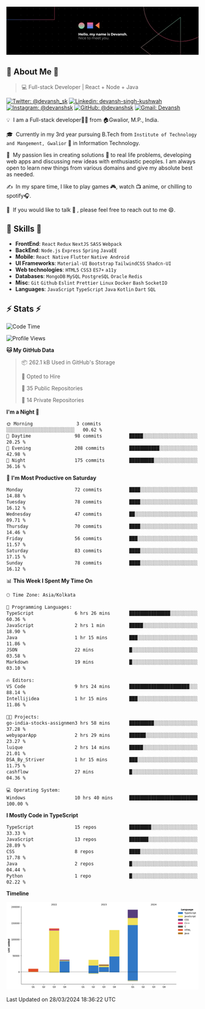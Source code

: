 ![Banner](./Devansh%20Singh%20Banner.png)

## 👋 About Me 👋

> 💻 Full-stack Developer | React + Node + Java

[![Twitter: @devansh_sk](https://img.shields.io/twitter/follow/devansh_sk?style=social)](https://twitter.com/devansh_sk)
[![Linkedin: devansh-singh-kushwah](https://img.shields.io/badge/-Devansh%20Singh%20Kushwah-blue?style=flat-square&logo=Linkedin&logoColor=white&link=https://www.linkedin.com/in/devanshsk/)](https://www.linkedin.com/in/devanshsk/)
[![Instagram: @devanshsk](https://img.shields.io/badge/-devanshsk-E4405F?style=flat-square&logo=instagram&logoColor=white)](https://instagram.com/devanshsk)
[![GitHub: @devanshsk](https://img.shields.io/github/followers/devanshsk?label=follow&style=social)](https://github.com/devanshsk)
[![Gmail: Devansh](https://img.shields.io/badge/Gmail-D14836?style=flat-square&logo=gmail&logoColor=white)](mailto:work.devanshsk@gmail.com)

💡 &nbsp;I am a Full-stack developer🧑‍💻 from 🏠Gwalior, M.P., India.

🎓 &nbsp;Currently in my 3rd year pursuing B.Tech from `Institute of Technology and Mangement, Gwalior` 🏫 in Information Technology.

🌱 &nbsp;My passion lies in creating solutions 🚩 to real life problems, developing web apps and discussing new ideas with enthusiastic peoples.
I am always open to learn new things from various domains and give my absolute best as needed.

✍️ &nbsp;In my spare time, I like to play games 🎮, watch 📺 anime, or chilling to spotify🎧.

💬 &nbsp;If you would like to talk 👋 , please feel free to reach out to me 😄.

##  🎉 Skills  🎉
- **FrontEnd**: `React` `Redux` `NextJS` `SASS` `Webpack`
- **BackEnd**: `Node.js` `Express` `Spring` `JavaEE`
- **Mobile**: `React Native` `Flutter` `Native Android`
- **UI Frameworks**: `Material-UI` `Bootstrap` `TailwindCSS` `Shadcn-UI`
- **Web technologies**: `HTML5` `CSS3` `ES7+` `a11y`
- **Databases**: `MongoDB` `MySQL` `PostgreSQL` `Oracle` `Redis`
- **Misc**: `Git` `Github` `Eslint` `Prettier` `Linux` `Docker` `Bash` `SocketIO`
- **Languages**: `JavaScript` `TypeScript` `Java` `Kotlin` `Dart` `SQL`

## ⚡ Stats ⚡
<!--START_SECTION:waka-->
![Code Time](http://img.shields.io/badge/Code%20Time-133%20hrs%2057%20mins-blue)

![Profile Views](http://img.shields.io/badge/Profile%20Views-0-blue)

**🐱 My GitHub Data** 

> 📦 262.1 kB Used in GitHub's Storage 
 > 
> 💼 Opted to Hire
 > 
> 📜 35 Public Repositories 
 > 
> 🔑 14 Private Repositories 
 > 
**I'm a Night 🦉** 

```text
🌞 Morning                3 commits           ░░░░░░░░░░░░░░░░░░░░░░░░░   00.62 % 
🌆 Daytime                98 commits          █████░░░░░░░░░░░░░░░░░░░░   20.25 % 
🌃 Evening                208 commits         ███████████░░░░░░░░░░░░░░   42.98 % 
🌙 Night                  175 commits         █████████░░░░░░░░░░░░░░░░   36.16 % 
```
📅 **I'm Most Productive on Saturday** 

```text
Monday                   72 commits          ████░░░░░░░░░░░░░░░░░░░░░   14.88 % 
Tuesday                  78 commits          ████░░░░░░░░░░░░░░░░░░░░░   16.12 % 
Wednesday                47 commits          ██░░░░░░░░░░░░░░░░░░░░░░░   09.71 % 
Thursday                 70 commits          ████░░░░░░░░░░░░░░░░░░░░░   14.46 % 
Friday                   56 commits          ███░░░░░░░░░░░░░░░░░░░░░░   11.57 % 
Saturday                 83 commits          ████░░░░░░░░░░░░░░░░░░░░░   17.15 % 
Sunday                   78 commits          ████░░░░░░░░░░░░░░░░░░░░░   16.12 % 
```


📊 **This Week I Spent My Time On** 

```text
🕑︎ Time Zone: Asia/Kolkata

💬 Programming Languages: 
TypeScript               6 hrs 26 mins       ███████████████░░░░░░░░░░   60.36 % 
JavaScript               2 hrs 1 min         █████░░░░░░░░░░░░░░░░░░░░   18.90 % 
Java                     1 hr 15 mins        ███░░░░░░░░░░░░░░░░░░░░░░   11.86 % 
JSON                     22 mins             █░░░░░░░░░░░░░░░░░░░░░░░░   03.58 % 
Markdown                 19 mins             █░░░░░░░░░░░░░░░░░░░░░░░░   03.10 % 

🔥 Editors: 
VS Code                  9 hrs 24 mins       ██████████████████████░░░   88.14 % 
Intellijidea             1 hr 15 mins        ███░░░░░░░░░░░░░░░░░░░░░░   11.86 % 

🐱‍💻 Projects: 
go-india-stocks-assignmen3 hrs 58 mins       █████████░░░░░░░░░░░░░░░░   37.28 % 
webyaparApp              2 hrs 29 mins       ██████░░░░░░░░░░░░░░░░░░░   23.27 % 
luique                   2 hrs 14 mins       █████░░░░░░░░░░░░░░░░░░░░   21.01 % 
DSA_By_Striver           1 hr 15 mins        ███░░░░░░░░░░░░░░░░░░░░░░   11.75 % 
cashflow                 27 mins             █░░░░░░░░░░░░░░░░░░░░░░░░   04.36 % 

💻 Operating System: 
Windows                  10 hrs 40 mins      █████████████████████████   100.00 % 
```

**I Mostly Code in TypeScript** 

```text
TypeScript               15 repos            ████████░░░░░░░░░░░░░░░░░   33.33 % 
JavaScript               13 repos            ███████░░░░░░░░░░░░░░░░░░   28.89 % 
CSS                      8 repos             ████░░░░░░░░░░░░░░░░░░░░░   17.78 % 
Java                     2 repos             █░░░░░░░░░░░░░░░░░░░░░░░░   04.44 % 
Python                   1 repo              █░░░░░░░░░░░░░░░░░░░░░░░░   02.22 % 
```



**Timeline**

![Lines of Code chart](https://raw.githubusercontent.com/DevanshSK/DevanshSK/main/assets/bar_graph.png)


 Last Updated on 28/03/2024 18:36:22 UTC
<!--END_SECTION:waka-->

